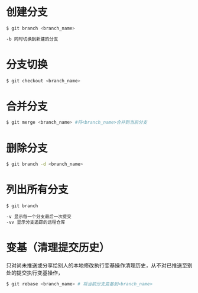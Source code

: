 # 创建分支

```bash
$ git branch <branch_name>

-b 同时切换到新建的分支
```

# 分支切换

```bash
$ git checkout <branch_name>
```

# 合并分支

```bash
$ git merge <branch_name> #将<branch_name>合并到当前分支
```

# 删除分支

```bash
$ git branch -d <branch_name>
```

# 列出所有分支

```bash
$ git branch

-v 显示每一个分支最后一次提交
-vv 显示分支追踪的远程仓库
```

# 变基（清理提交历史）

只对尚未推送或分享给别人的本地修改执行变基操作清理历史，从不对已推送至别处的提交执行变基操作，

```bash
$ git rebase <branch_name> # 将当前分支变基到<branch_name>
````